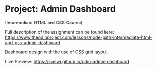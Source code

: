 # Project: Admin Dashboard

(Intermediate HTML and CSS Course)

Full description of the assignment can be found here: https://www.theodinproject.com/lessons/node-path-intermediate-html-and-css-admin-dashboard

Dashboard design with the use of CSS grid layout.

Live Preview: https://kaelwi.github.io/odin-admin-dashboard

